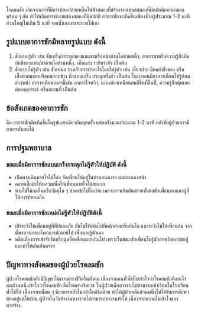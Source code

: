 โรคลมชัก เกิดจากการที่มีการปลดปล่อยคลื่นไฟฟ้าสมองที่สร้างจากเซลล์สมองที่ผิดปกติออกมามากพร้อม ๆ กัน ทำให้เกิดการทำงานของสมองที่ผิดปกติ อาการชักจะเกิดขึ้นเพียงชั่วครู่ประมาณ 1-2 นาที ส่วนใหญ่ไม่เกิน 5 นาที จากนั้นอาการจะหายไปเอง

## รูปแบบอาการชักมีหลายรูปแบบ ดังนี้
1. ชักแบบรู้ตัว เช่น ชักเกร็ง/กระตุกของแขนขาหรือหน้าด้านใดด้านหนึ่ง, อาการชาหรือความรู้สึกผิดปกติของแขน/ขาด้านใดด้านหนึ่ง, เห็นแสง ระยิบระยัง เป็นต้น
2. ชักแบบไม่รู้ตัว เช่น ชักเหม่อ ร่วมกับการทำอะไรโดยไม่รู้ตัว เช่น เคี้ยวปาก มือคลำสิ่งของ หรือเสื้อผ้าตนเองหรือคนรอบข้าง ชักแบบเกร็ง กระตุกทั้งตัว เป็นต้น
ในบางคนมีอาการเตือนให้รู้ก่อนล่วงหน้า อาการเตือนเหล่านี้เช่น อาการใจหวิว, แน่นท้องเหมือนลมตีขึ้นที่ลิ้นปี่, ความรู้สึกคุ้นเคยต่อเหตุการณ์ หรือสถานที่ เป็นต้น

## ข้อสังเกตของอาการชัก
คือ อาการชักมักเกิดขึ้นในรูปแบบเดียวกันทุกครั้ง แต่ลครั้งนานประมาณ 1-2 นาที หลังชักผู้ป่วยอาจมีอาการสับสนได้

## การปฐมพยาบาล
### ขณะเมื่อมีอาการชักแบบเกร็งกระตุกไม่รู้ตัวให้ปฏิบัติ ดังนี้
- เปิดทางเดินหายใจให้โล่ง จัดเพื่อนให้อยู่ในท่านอนหงาย และตะแคงหน้า
- คลายเสื้อผ้าให้หลวมเพื่อให้เพื่อนหายใจได้สะดวก
- ห้ามใช้ไม้กดลิ้นหรือวัตถุใด ๆ สอดเข้าไปในปาก เพราะอาจเกิดอันตรายทั้งต่อตัวเพื่อนเองและผู้ที่ให้การช่วยเหลือ
### ขณะเมื่อมีอาการชักเหม่อไม่รู้ตัวให้ปฏิบัติดังนี้
- เฝ้าระวังให้เพื่อนอยู่ที่ที่ปลอดภัย กันไม่ให้เดินไปที่หน้าต่างหรือบันได และระวังไม่ให้เพื่อนล้ม จากนั้นรอจนกระทั่งอาการชักหายไป เพื่อนจะรู้ตัวเอง
- หลีกเลี่ยงการเข้าจับรัดหรือฉุดยื้อเพื่อนมากเกินไป เพราะในขณะชักเพื่อนไม่รู้ตัวอาจเกิดการต่อสู้และทำให้เกิดอันตราย

## ปัญหาทางสังคมของผู้ป่วยโรคลมชัก
ผู้ป่วยโรคลมชักมักมีปัญหาในการดำรงชีวิตในสังคม เนื่องจากคนทั่วไปไม่เข้าใจว่าโรคลมชักคืออะไร คนส่วนหนึ่งเข้าใจว่าโรคลมชัก คือโรคทางจิตเวช ในผู้ป่วยเด็กบางรายไม่สามารถเข้าเรียนในโรงเรียนทั่วไปได้ เนื่องจากเพื่อน ๆ มีอาการกลัวไม่กล้าใกล้ชิดด้วย ทำให้ผู้ป่วยเด็กส่วนหนึ่งไม่ได้รับการศึกษาต้องอยู่แต่ในบ้าน ผู้ป่วยในวัยทำงานบางรายไม่สามารถหางานทำได้ เนื่องจากความไม่เข้าใจของนายจ้าง